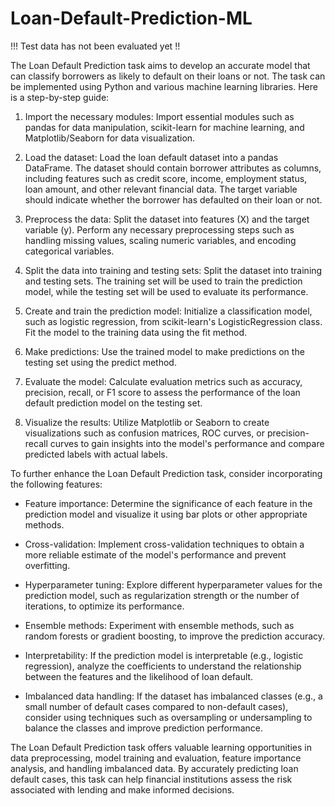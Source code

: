 # Loan-Default-Prediction-ML

!!! Test data has not been evaluated yet !!

The Loan Default Prediction task aims to develop an accurate model that can classify borrowers as likely to default on their loans or not. The task can be implemented using Python and various machine learning libraries. Here is a step-by-step guide:

1. Import the necessary modules: Import essential modules such as pandas for data manipulation, scikit-learn for machine learning, and Matplotlib/Seaborn for data visualization.

2. Load the dataset: Load the loan default dataset into a pandas DataFrame. The dataset should contain borrower attributes as columns, including features such as credit score, income, employment status, loan amount, and other relevant financial data. The target variable should indicate whether the borrower has defaulted on their loan or not.

3. Preprocess the data: Split the dataset into features (X) and the target variable (y). Perform any necessary preprocessing steps such as handling missing values, scaling numeric variables, and encoding categorical variables.

4. Split the data into training and testing sets: Split the dataset into training and testing sets. The training set will be used to train the prediction model, while the testing set will be used to evaluate its performance.

5. Create and train the prediction model: Initialize a classification model, such as logistic regression, from scikit-learn's LogisticRegression class. Fit the model to the training data using the fit method.

6. Make predictions: Use the trained model to make predictions on the testing set using the predict method.

7. Evaluate the model: Calculate evaluation metrics such as accuracy, precision, recall, or F1 score to assess the performance of the loan default prediction model on the testing set.

8. Visualize the results: Utilize Matplotlib or Seaborn to create visualizations such as confusion matrices, ROC curves, or precision-recall curves to gain insights into the model's performance and compare predicted labels with actual labels.

To further enhance the Loan Default Prediction task, consider incorporating the following features:

- Feature importance: Determine the significance of each feature in the prediction model and visualize it using bar plots or other appropriate methods.

- Cross-validation: Implement cross-validation techniques to obtain a more reliable estimate of the model's performance and prevent overfitting.

- Hyperparameter tuning: Explore different hyperparameter values for the prediction model, such as regularization strength or the number of iterations, to optimize its performance.

- Ensemble methods: Experiment with ensemble methods, such as random forests or gradient boosting, to improve the prediction accuracy.

- Interpretability: If the prediction model is interpretable (e.g., logistic regression), analyze the coefficients to understand the relationship between the features and the likelihood of loan default.

- Imbalanced data handling: If the dataset has imbalanced classes (e.g., a small number of default cases compared to non-default cases), consider using techniques such as oversampling or undersampling to balance the classes and improve prediction performance.

The Loan Default Prediction task offers valuable learning opportunities in data preprocessing, model training and evaluation, feature importance analysis, and handling imbalanced data. By accurately predicting loan default cases, this task can help financial institutions assess the risk associated with lending and make informed decisions.
